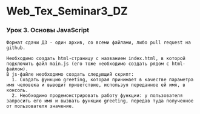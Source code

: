 # Web_Tex_Seminar3_DZ

### Урок 3. Основы JavaScript

    Формат сдачи ДЗ - один архив, со всеми файлами, либо pull request на github.
    
    Необходимо создать html-страницу с названием index.html, в которой подключить файл main.js (его тоже необходимо создать рядом с html-файлом).
    В js-файле необходимо создать следующий скрипт:
      1. Cоздать функцию greeting, которая принимает в качестве параметра имя человека и выводит приветствие, используя переданное ей имя, в консоль.
      2. Необходимо продемонстрировать работу функции: у пользователя запросить его имя и вызвать функцию greeting, передав туда полученное от пользователя значение.
